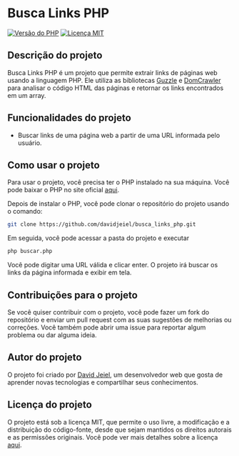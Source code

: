 # Busca Links PHP

[![Versão do PHP](https://img.shields.io/badge/PHP-7.4.3-blue)](https://www.php.net/)
[![Licença MIT](https://img.shields.io/badge/license-MIT-green)](https://github.com/davidjeiel/busca_links_php/blob/main/LICENSE)

## Descrição do projeto

Busca Links PHP é um projeto que permite extrair links de páginas web usando a linguagem PHP. Ele utiliza as bibliotecas 
[Guzzle]([https://docs.guzzlephp.org/en/stable/request-options.html](https://docs.guzzlephp.org/en/stable/request-options.html)) e 
[DomCrawler]([https://symfony.com/doc/current/components/dom_crawler.html#links](https://symfony.com/doc/current/components/dom_crawler.html#links))
para analisar o código HTML das páginas e retornar os links encontrados em um array.

## Funcionalidades do projeto

- Buscar links de uma página web a partir de uma URL informada pelo usuário.

## Como usar o projeto

Para usar o projeto, você precisa ter o PHP instalado na sua máquina. Você pode baixar o PHP no site oficial [aqui](https://www.php.net/downloads.php).

Depois de instalar o PHP, você pode clonar o repositório do projeto usando o comando:

```bash
git clone https://github.com/davidjeiel/busca_links_php.git
```

Em seguida, você pode acessar a pasta do projeto e executar 
```bash
php buscar.php
```

Você pode digitar uma URL válida e clicar enter. O projeto irá buscar os links da página informada e exibir em tela. 

## Contribuições para o projeto

Se você quiser contribuir com o projeto, você pode fazer um fork do repositório e enviar um pull request com as suas sugestões de melhorias ou correções. Você também pode abrir uma issue para reportar algum problema ou dar alguma ideia.

## Autor do projeto

O projeto foi criado por [David Jeiel](https://github.com/davidjeiel), um desenvolvedor web que gosta de aprender novas tecnologias e compartilhar seus conhecimentos.

## Licença do projeto

O projeto está sob a licença MIT, que permite o uso livre, a modificação e a distribuição do código-fonte, desde que sejam mantidos os direitos autorais e as permissões originais. Você pode ver mais detalhes sobre a licença [aqui](https://github.com/davidjeiel/busca_links_php/blob/main/LICENSE).
